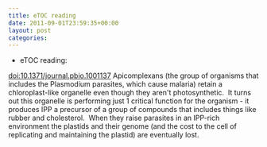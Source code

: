 ```yaml
---
title: eTOC reading
date: 2011-09-01T23:59:35+00:00
layout: post
categories:
---
```

  * eTOC reading:

[doi:10.1371/journal.pbio.1001137][1] Apicomplexans (the group of organisms that includes the Plasmodium parasites, which cause malaria) retain a chloroplast-like organelle even though they aren't photosynthetic.  It turns out this organelle is performing just 1 critical function for the organism - it produces IPP a precursor of a group of compounds that includes things like rubber and cholesterol.  When they raise parasites in an IPP-rich environment the plastids and their genome (and the cost to the cell of replicating and maintaining the plastid) are eventually lost.

[1]: http://doi.org/10.1371/journal.pbio.1001137
